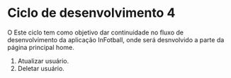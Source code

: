 # Ciclo de desenvolvimento 4

O Este ciclo tem como objetivo dar continuidade no fluxo de desenvolvimento da aplicação InFotball, onde será desnvolvido a parte da página principal home.

1. Atualizar usuário.
2. Deletar usuário.
